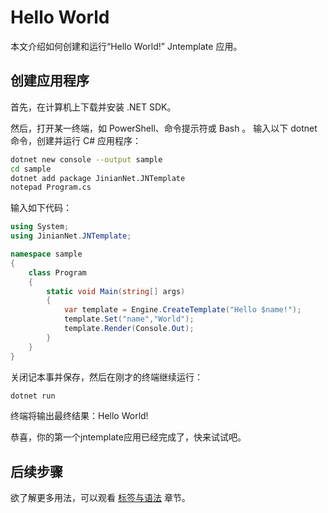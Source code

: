 # Hello World

本文介绍如何创建和运行“Hello World!” Jntemplate 应用。

## 创建应用程序

首先，在计算机上下载并安装 .NET SDK。

然后，打开某一终端，如 PowerShell、命令提示符或 Bash 。 输入以下 dotnet 命令，创建并运行 C# 应用程序：

```bash
dotnet new console --output sample
cd sample
dotnet add package JinianNet.JNTemplate
notepad Program.cs
```

输入如下代码：

```csharp
using System;
using JinianNet.JNTemplate;

namespace sample
{
    class Program
    {
        static void Main(string[] args)
        {
            var template = Engine.CreateTemplate("Hello $name!");
            template.Set("name","World");
            template.Render(Console.Out);
        }
    }
}

```

关闭记本事并保存，然后在刚才的终端继续运行：

```bash
dotnet run
```

终端将输出最终结果：Hello World!

恭喜，你的第一个jntemplate应用已经完成了，快来试试吧。


## 后续步骤

欲了解更多用法，可以观看 [标签与语法](zh-cn/tag.md) 章节。
